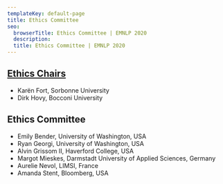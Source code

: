 ```yaml
---
templateKey: default-page
title: Ethics Committee
seo:
  browserTitle: Ethics Committee | EMNLP 2020
  description: 
  title: Ethics Committee | EMNLP 2020
---
```

## [Ethics Chairs](/organizers/#ethics-committee-chairs)

* Karën Fort, Sorbonne University
* Dirk Hovy, Bocconi University

## Ethics Committee

* Emily	Bender, University of Washington, USA
* Ryan Georgi, University of Washington, USA
* Alvin	Grissom II, Haverford College, USA
* Margot Mieskes, Darmstadt University of Applied Sciences, Germany
* Aurelie Nevol, LIMSI, France
* Amanda Stent, Bloomberg, USA

